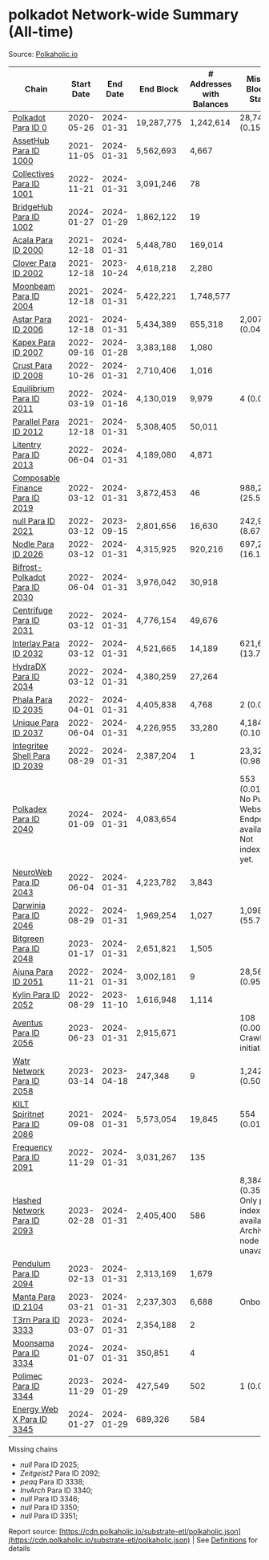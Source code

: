 # polkadot Network-wide Summary (All-time)

Source: [Polkaholic.io](https://polkaholic.io)


| Chain            | Start Date | End Date | End Block | # Addresses with Balances | Missing Blocks / Status |
| ---------------- | ---------- | ---------| --------- | ------------------------- | ----------------------- |
| [Polkadot Para ID 0](/polkadot/0-polkadot) | 2020-05-26 | 2024-01-31 | 19,287,775 |  1,242,614 | 28,744 (0.15%)  |
| [AssetHub Para ID 1000](/polkadot/1000-assethub) | 2021-11-05 | 2024-01-31 | 5,562,693 |  4,667 |    |
| [Collectives Para ID 1001](/polkadot/1001-collectives) | 2022-11-21 | 2024-01-31 | 3,091,246 |  78 |    |
| [BridgeHub Para ID 1002](/polkadot/1002-bridgehub) | 2024-01-27 | 2024-01-29 | 1,862,122 |  19 |    |
| [Acala Para ID 2000](/polkadot/2000-acala) | 2021-12-18 | 2024-01-31 | 5,448,780 |  169,014 |    |
| [Clover Para ID 2002](/polkadot/2002-clover) | 2021-12-18 | 2023-10-24 | 4,618,218 |  2,280 |    |
| [Moonbeam Para ID 2004](/polkadot/2004-moonbeam) | 2021-12-18 | 2024-01-31 | 5,422,221 |  1,748,577 |    |
| [Astar Para ID 2006](/polkadot/2006-astar) | 2021-12-18 | 2024-01-31 | 5,434,389 |  655,318 | 2,007 (0.04%)  |
| [Kapex Para ID 2007](/polkadot/2007-kapex) | 2022-09-16 | 2024-01-28 | 3,383,188 |  1,080 |    |
| [Crust Para ID 2008](/polkadot/2008-crust) | 2022-10-26 | 2024-01-31 | 2,710,406 |  1,016 |    |
| [Equilibrium Para ID 2011](/polkadot/2011-equilibrium) | 2022-03-19 | 2024-01-16 | 4,130,019 |  9,979 | 4 (0.00%)  |
| [Parallel Para ID 2012](/polkadot/2012-parallel) | 2021-12-18 | 2024-01-31 | 5,308,405 |  50,011 |    |
| [Litentry Para ID 2013](/polkadot/2013-litentry) | 2022-06-04 | 2024-01-31 | 4,189,080 |  4,871 |    |
| [Composable Finance Para ID 2019](/polkadot/2019-composable) | 2022-03-12 | 2024-01-31 | 3,872,453 |  46 | 988,228 (25.52%)  |
| [null Para ID 2021](/polkadot/2021-efinity) | 2022-03-12 | 2023-09-15 | 2,801,656 |  16,630 | 242,949 (8.67%)  |
| [Nodle Para ID 2026](/polkadot/2026-nodle) | 2022-03-12 | 2024-01-31 | 4,315,925 |  920,216 | 697,249 (16.16%)  |
| [Bifrost-Polkadot Para ID 2030](/polkadot/2030-bifrost) | 2022-06-04 | 2024-01-31 | 3,976,042 |  30,918 |    |
| [Centrifuge Para ID 2031](/polkadot/2031-centrifuge) | 2022-03-12 | 2024-01-31 | 4,776,154 |  49,676 |    |
| [Interlay Para ID 2032](/polkadot/2032-interlay) | 2022-03-12 | 2024-01-31 | 4,521,665 |  14,189 | 621,626 (13.75%)  |
| [HydraDX Para ID 2034](/polkadot/2034-hydradx) | 2022-03-12 | 2024-01-31 | 4,380,259 |  27,264 |    |
| [Phala Para ID 2035](/polkadot/2035-phala) | 2022-04-01 | 2024-01-31 | 4,405,838 |  4,768 | 2 (0.00%)  |
| [Unique Para ID 2037](/polkadot/2037-unique) | 2022-06-04 | 2024-01-31 | 4,226,955 |  33,280 | 4,184 (0.10%)  |
| [Integritee Shell Para ID 2039](/polkadot/2039-integritee) | 2022-08-29 | 2024-01-31 | 2,387,204 |  1 | 23,323 (0.98%)  |
| [Polkadex Para ID 2040](/polkadot/2040-polkadex) | 2024-01-09 | 2024-01-31 | 4,083,654 |   | 553 (0.01%) No Public Websocket Endpoint available: Not indexing yet. |
| [NeuroWeb Para ID 2043](/polkadot/2043-neuroweb) | 2022-06-04 | 2024-01-31 | 4,223,782 |  3,843 |    |
| [Darwinia Para ID 2046](/polkadot/2046-darwinia) | 2022-08-29 | 2024-01-31 | 1,969,254 |  1,027 | 1,098,047 (55.76%)  |
| [Bitgreen Para ID 2048](/polkadot/2048-bitgreen) | 2023-01-17 | 2024-01-31 | 2,651,821 |  1,505 |    |
| [Ajuna Para ID 2051](/polkadot/2051-ajuna) | 2022-11-21 | 2024-01-31 | 3,002,181 |  9 | 28,565 (0.95%)  |
| [Kylin Para ID 2052](/polkadot/2052-kylin) | 2022-08-29 | 2023-11-10 | 1,616,948 |  1,114 |    |
| [Aventus Para ID 2056](/polkadot/2056-aventus) | 2023-06-23 | 2024-01-31 | 2,915,671 |   | 108 (0.00%) Crawling initiated |
| [Watr Network Para ID 2058](/polkadot/2058-watr) | 2023-03-14 | 2023-04-18 | 247,348 |  9 | 1,242 (0.50%)  |
| [KILT Spiritnet Para ID 2086](/polkadot/2086-kilt) | 2021-09-08 | 2024-01-31 | 5,573,054 |  19,845 | 554 (0.01%)  |
| [Frequency Para ID 2091](/polkadot/2091-frequency) | 2022-11-29 | 2024-01-31 | 3,031,267 |  135 |    |
| [Hashed Network Para ID 2093](/polkadot/2093-hashed) | 2023-02-28 | 2024-01-31 | 2,405,400 |  586 | 8,384 (0.35%) Only partial index available: Archive node unavailable |
| [Pendulum Para ID 2094](/polkadot/2094-pendulum) | 2023-02-13 | 2024-01-31 | 2,313,169 |  1,679 |    |
| [Manta Para ID 2104](/polkadot/2104-manta) | 2023-03-21 | 2024-01-31 | 2,237,303 |  6,688 |   Onboarding |
| [T3rn Para ID 3333](/polkadot/3333-t3rn) | 2023-03-07 | 2024-01-31 | 2,354,188 |  2 |    |
| [Moonsama Para ID 3334](/polkadot/3334-moonsama) | 2024-01-07 | 2024-01-31 | 350,851 |  4 |    |
| [Polimec Para ID 3344](/polkadot/3344-polimec) | 2023-11-29 | 2024-01-29 | 427,549 |  502 | 1 (0.00%)  |
| [Energy Web X Para ID 3345](/polkadot/3345-energywebx) | 2024-01-27 | 2024-01-29 | 689,326 |  584 |    |

Missing chains


* *null* Para ID 2025; 
* *Zeitgeist2* Para ID 2092; 
* *peaq* Para ID 3338; 
* *InvArch* Para ID 3340; 
* *null* Para ID 3346; 
* *null* Para ID 3350; 
* *null* Para ID 3351; 

Report source: [https://cdn.polkaholic.io/substrate-etl/polkaholic.json](https://cdn.polkaholic.io/substrate-etl/polkaholic.json) | See [Definitions](/DEFINITIONS.md) for details
